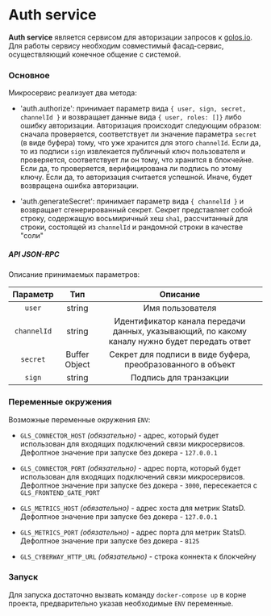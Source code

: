 # Auth service

**Auth service** является сервисом для авторизации запросов к [golos.io](https://golos.io).
Для работы сервису необходим совместимый фасад-сервис, осуществляющий конечное общение с системой.

### Основное

Микросервис реализует два метода:

-   'auth.authorize': принимает параметр вида `{ user, sign, secret, channelId }` и возвращает данные вида `{ user, roles: []}` либо ошибку авторизации. Авторизация происходит следующим образом: сначала проверяется, соответствует ли значение параметра `secret` (в виде буфера) тому, что уже хранится для этого `channelId`. Если да, то из подписи `sign` извлекается публичный ключ пользователя и проверяется, соответствует ли он тому, что хранится в блокчейне. Если да, то проверяется, верифицирована ли подпись по этому ключу. Если да, то авторизация считается успешной. Иначе, будет возвращена ошибка авторизации.

-   'auth.generateSecret': принимает параметр вида `{ channelId }` и возвращает сгенерированный секрет. Секрет представляет собой строку, содержащую восьмиричный хеш `sha1`, рассчитанный для строки, состоящей из `channelId` и рандомной строки в качестве "соли"

##### API JSON-RPC

Описание принимаемых параметров:

| **Параметр** |    **Тип**    |                                          **Описание**                                          |
| :----------: | :-----------: | :--------------------------------------------------------------------------------------------: |
|    `user`    |    string     |                                        Имя пользователя                                        |
| `channelId`  |    string     | Идентификатор канала передачи данных, указывающий, по какому каналу нужно будет передать ответ |
|   `secret`   | Buffer Object |                  Секрет для подписи в виде буфера, преобразованного в объект                   |
|    `sign`    |    string     |                                     Подпись для транзакции                                     |

### Переменные окружения

Возможные переменные окружения `ENV`:

-   `GLS_CONNECTOR_HOST` _(обязательно)_ - адрес, который будет использован для входящих подключений связи микросервисов.  
    Дефолтное значение при запуске без докера - `127.0.0.1`

-   `GLS_CONNECTOR_PORT` _(обязательно)_ - адрес порта, который будет использован для входящих подключений связи микросервисов.  
    Дефолтное значение при запуске без докера - `3000`, пересекается с `GLS_FRONTEND_GATE_PORT`

-   `GLS_METRICS_HOST` _(обязательно)_ - адрес хоста для метрик StatsD.  
    Дефолтное значение при запуске без докера - `127.0.0.1`

-   `GLS_METRICS_PORT` _(обязательно)_ - адрес порта для метрик StatsD.  
    Дефолтное значение при запуске без докера - `8125`

-   `GLS_CYBERWAY_HTTP_URL` _(обязательно)_ - строка коннекта к блокчейну

### Запуск

Для запуска достаточно вызвать команду `docker-compose up` в корне проекта, предварительно указав необходимые `ENV` переменные.
